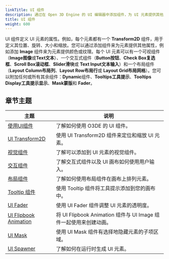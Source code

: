 ```yaml
---
linkTitle: UI 组件
description: 通过在 Open 3D Engine 的 UI 编辑器中添加组件，为 UI 元素提供其他属性。
title: UI 组件
weight: 600
---
```


UI 组件定义 UI 元素的属性。例如，每个元素都有一个 **Transform2D** 组件，用于定义其位置、旋转、大小和缩放。您可以通过添加组件来为元素提供其他属性，例如添加 **Image** 组件来为元素提供颜色或纹理。每个 UI 元素可以有一个可视组件（**Image图像**或**Text文本**）、一个交互式组件（**Button按钮**、**Check Box复选框**、**Scroll Box滚动框**、**Slider滑块**或 **Text Input文本输入**）和一个布局组件（**Layout Column布局列**、**Layout Row布局行**或 **Layout Grid布局网格**）。您可以附加任何或所有其余组件：**Dynamic**组件、**Tooltips工具提示**、**Tooltips Display工具提示显示**、**Mask蒙版**和 **Fader**。

## 章节主题

| 主题 | 说明 |
|---|---|
| [使用UI组件](working) | 了解如何使用 O3DE 的 UI 组件。 |
| [UI Transform2D](transform2d) | 使用 UI Transform2D 组件来定位和缩放 UI 元素。 |
| [视觉组件](visual) | 了解可以添加到 UI 元素的视觉组件。 |
| [交互组件](interactive) | 了解交互式组件以及 UI 画布如何使用用户输入。 |
| [布局组件](layout) | 了解如何使用布局组件在画布上排列元素。 |
| [Tooltip 组件](components-tooltips) | 使用 Tooltip 组件将工具提示添加到您的画布中。|
| [UI Fader](components-fader) | 使用 UI Fader 组件调整 UI 元素的透明度。 |
| [UI Flipbook Animation](components-other-flipbook) | 将 UI Flipbook Animation 组件与 UI Image 组件一起使用来创建动画。 |
| [UI Mask](components-mask) | 使用 UI Mask 组件有选择地隐藏元素的子项区域。 |
| [UI Spawner](components-spawner) | 了解如何在运行时生成 UI 元素。 |
